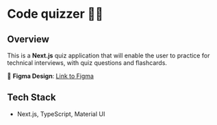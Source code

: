 # Code quizzer 🧠✨

## Overview

This is a **Next.js** quiz application that will enable the user to practice for technical interviews, with quiz questions and flashcards.

🎨 **Figma Design**: [Link to Figma](https://www.figma.com/design/AGtNS1mSYmb0rR0OhYDAFK/myQuizz?node-id=0-1&p=f)

## Tech Stack

- Next.js, TypeScript, Material UI
